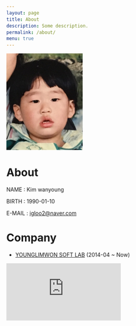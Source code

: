 ```yaml
---
layout: page
title: About
description: Some description.
permalink: /about/
menu: true
---
```


<img class="img-rounded" src="/assets/img/profile2.jpeg" alt="Kim wanyoung" width="200">

# About

NAME   : Kim wanyoung

BIRTH  : 1990-01-10

E-MAIL : igloo2@naver.com

# Company

* [YOUNGLIMWON SOFT LAB](https://www.ksystem.co.kr) (2014-04 ~ Now)


<iframe src="https://www.youtube.com/embed/videoseries? 
    list=UUJhHaq56JKvZlAQ32OH71nQ&index=0" frameborder="0" 
    allowfullscreen> 
